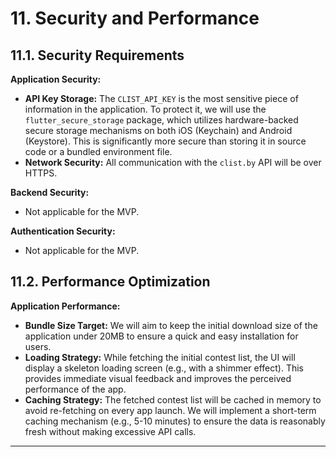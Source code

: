 # 11. Security and Performance

## 11.1. Security Requirements

**Application Security:**
-   **API Key Storage:** The `CLIST_API_KEY` is the most sensitive piece of information in the application. To protect it, we will use the `flutter_secure_storage` package, which utilizes hardware-backed secure storage mechanisms on both iOS (Keychain) and Android (Keystore). This is significantly more secure than storing it in source code or a bundled environment file.
-   **Network Security:** All communication with the `clist.by` API will be over HTTPS.

**Backend Security:**
-   Not applicable for the MVP.

**Authentication Security:**
-   Not applicable for the MVP.

## 11.2. Performance Optimization

**Application Performance:**
-   **Bundle Size Target:** We will aim to keep the initial download size of the application under 20MB to ensure a quick and easy installation for users.
-   **Loading Strategy:** While fetching the initial contest list, the UI will display a skeleton loading screen (e.g., with a shimmer effect). This provides immediate visual feedback and improves the perceived performance of the app.
-   **Caching Strategy:** The fetched contest list will be cached in memory to avoid re-fetching on every app launch. We will implement a short-term caching mechanism (e.g., 5-10 minutes) to ensure the data is reasonably fresh without making excessive API calls.

---